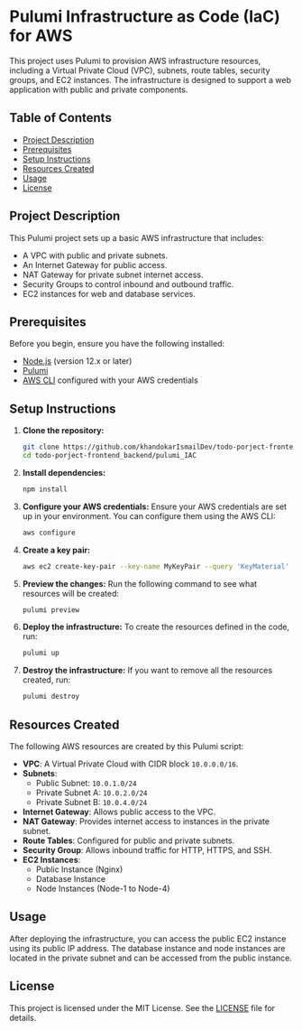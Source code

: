 






# Pulumi Infrastructure as Code (IaC) for AWS

This project uses Pulumi to provision AWS infrastructure resources, including a Virtual Private Cloud (VPC), subnets, route tables, security groups, and EC2 instances. The infrastructure is designed to support a web application with public and private components.

## Table of Contents

- [Project Description](#project-description)
- [Prerequisites](#prerequisites)
- [Setup Instructions](#setup-instructions)
- [Resources Created](#resources-created)
- [Usage](#usage)
- [License](#license)

## Project Description

This Pulumi project sets up a basic AWS infrastructure that includes:
- A VPC with public and private subnets.
- An Internet Gateway for public access.
- NAT Gateway for private subnet internet access.
- Security Groups to control inbound and outbound traffic.
- EC2 instances for web and database services.

## Prerequisites

Before you begin, ensure you have the following installed:
- [Node.js](https://nodejs.org/) (version 12.x or later)
- [Pulumi](https://pulumi.com/docs/get-started/install/)
- [AWS CLI](https://aws.amazon.com/cli/) configured with your AWS credentials

## Setup Instructions

1. **Clone the repository:**
   ```bash
   git clone https://github.com/khandokarIsmailDev/todo-porject-frontend_backend
   cd todo-porject-frontend_backend/pulumi_IAC
   ```

2. **Install dependencies:**
   ```bash
   npm install
   ```

3. **Configure your AWS credentials:**
   Ensure your AWS credentials are set up in your environment. You can configure them using the AWS CLI:
   ```bash
   aws configure
   ```

4. **Create a key pair:**
   ```bash
   aws ec2 create-key-pair --key-name MyKeyPair --query 'KeyMaterial' --output text MyKeyPair.pem
   ```

5. **Preview the changes:**
   Run the following command to see what resources will be created:
   ```bash
   pulumi preview
   ```

6. **Deploy the infrastructure:**
   To create the resources defined in the code, run:
   ```bash
   pulumi up
   ```

7. **Destroy the infrastructure:**
   If you want to remove all the resources created, run:
   ```bash
   pulumi destroy
   ```

## Resources Created

The following AWS resources are created by this Pulumi script:

- **VPC**: A Virtual Private Cloud with CIDR block `10.0.0.0/16`.
- **Subnets**:
  - Public Subnet: `10.0.1.0/24`
  - Private Subnet A: `10.0.2.0/24`
  - Private Subnet B: `10.0.4.0/24`
- **Internet Gateway**: Allows public access to the VPC.
- **NAT Gateway**: Provides internet access to instances in the private subnet.
- **Route Tables**: Configured for public and private subnets.
- **Security Group**: Allows inbound traffic for HTTP, HTTPS, and SSH.
- **EC2 Instances**:
  - Public Instance (Nginx)
  - Database Instance
  - Node Instances (Node-1 to Node-4)

## Usage

After deploying the infrastructure, you can access the public EC2 instance using its public IP address. The database instance and node instances are located in the private subnet and can be accessed from the public instance.

## License

This project is licensed under the MIT License. See the [LICENSE](LICENSE) file for details.
